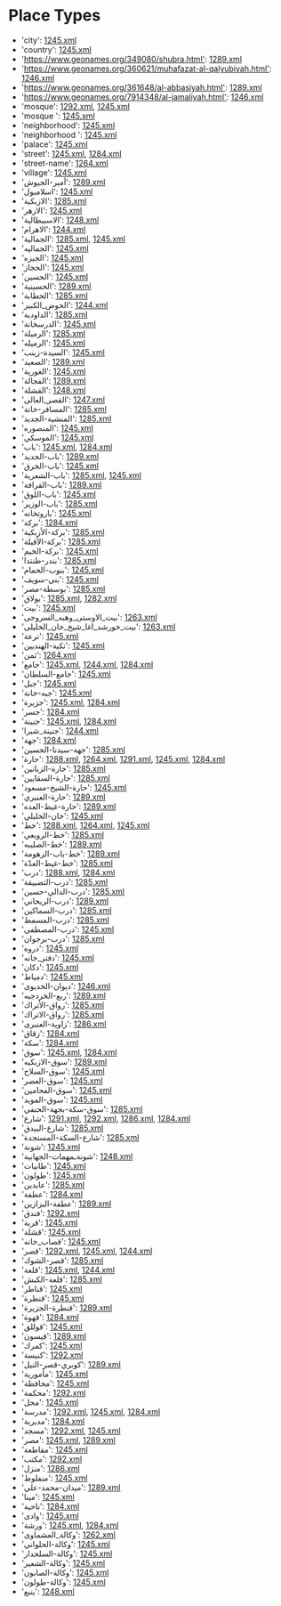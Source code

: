 # Place Types
 * 'city'‎: [1245.xml](/Project-Cairo-Urban-News/CairoUrbanNews/blob/master/articles/arabic/1245.xml)
 * 'country'‎: [1245.xml](/Project-Cairo-Urban-News/CairoUrbanNews/blob/master/articles/arabic/1245.xml)
 * 'https://www.geonames.org/349080/shubra.html'‎: [1289.xml](/Project-Cairo-Urban-News/CairoUrbanNews/blob/master/articles/arabic/1289.xml)
 * 'https://www.geonames.org/360621/muhafazat-al-qalyubiyah.html'‎: [1246.xml](/Project-Cairo-Urban-News/CairoUrbanNews/blob/master/articles/arabic/1246.xml)
 * 'https://www.geonames.org/361648/al-abbasiyah.html'‎: [1289.xml](/Project-Cairo-Urban-News/CairoUrbanNews/blob/master/articles/arabic/1289.xml)
 * 'https://www.geonames.org/7914348/al-jamaliyah.html'‎: [1246.xml](/Project-Cairo-Urban-News/CairoUrbanNews/blob/master/articles/arabic/1246.xml)
 * 'mosque'‎: [1292.xml](/Project-Cairo-Urban-News/CairoUrbanNews/blob/master/articles/arabic/1292.xml), [1245.xml](/Project-Cairo-Urban-News/CairoUrbanNews/blob/master/articles/arabic/1245.xml)
 * 'mosque '‎: [1245.xml](/Project-Cairo-Urban-News/CairoUrbanNews/blob/master/articles/arabic/1245.xml)
 * 'neighborhood'‎: [1245.xml](/Project-Cairo-Urban-News/CairoUrbanNews/blob/master/articles/arabic/1245.xml)
 * 'neighborhood '‎: [1245.xml](/Project-Cairo-Urban-News/CairoUrbanNews/blob/master/articles/arabic/1245.xml)
 * 'palace'‎: [1245.xml](/Project-Cairo-Urban-News/CairoUrbanNews/blob/master/articles/arabic/1245.xml)
 * 'street'‎: [1245.xml](/Project-Cairo-Urban-News/CairoUrbanNews/blob/master/articles/arabic/1245.xml), [1284.xml](/Project-Cairo-Urban-News/CairoUrbanNews/blob/master/articles/arabic/1284.xml)
 * 'street-name'‎: [1264.xml](/Project-Cairo-Urban-News/CairoUrbanNews/blob/master/articles/arabic/1264.xml)
 * 'village'‎: [1245.xml](/Project-Cairo-Urban-News/CairoUrbanNews/blob/master/articles/arabic/1245.xml)
 * 'أمير-الجيوش'‎: [1289.xml](/Project-Cairo-Urban-News/CairoUrbanNews/blob/master/articles/arabic/1289.xml)
 * 'اسلامبول'‎: [1245.xml](/Project-Cairo-Urban-News/CairoUrbanNews/blob/master/articles/arabic/1245.xml)
 * 'الازبكية'‎: [1285.xml](/Project-Cairo-Urban-News/CairoUrbanNews/blob/master/articles/arabic/1285.xml)
 * 'الازهر'‎: [1245.xml](/Project-Cairo-Urban-News/CairoUrbanNews/blob/master/articles/arabic/1245.xml)
 * 'الاسبيطالية'‎: [1248.xml](/Project-Cairo-Urban-News/CairoUrbanNews/blob/master/articles/arabic/1248.xml)
 * 'الاهرام'‎: [1244.xml](/Project-Cairo-Urban-News/CairoUrbanNews/blob/master/articles/arabic/1244.xml)
 * 'الجمالية'‎: [1285.xml](/Project-Cairo-Urban-News/CairoUrbanNews/blob/master/articles/arabic/1285.xml), [1245.xml](/Project-Cairo-Urban-News/CairoUrbanNews/blob/master/articles/arabic/1245.xml)
 * 'الجماليه'‎: [1245.xml](/Project-Cairo-Urban-News/CairoUrbanNews/blob/master/articles/arabic/1245.xml)
 * 'الجيزه'‎: [1245.xml](/Project-Cairo-Urban-News/CairoUrbanNews/blob/master/articles/arabic/1245.xml)
 * 'الحجاز'‎: [1245.xml](/Project-Cairo-Urban-News/CairoUrbanNews/blob/master/articles/arabic/1245.xml)
 * 'الحسين'‎: [1245.xml](/Project-Cairo-Urban-News/CairoUrbanNews/blob/master/articles/arabic/1245.xml)
 * 'الحسينية'‎: [1289.xml](/Project-Cairo-Urban-News/CairoUrbanNews/blob/master/articles/arabic/1289.xml)
 * 'الحطابة'‎: [1285.xml](/Project-Cairo-Urban-News/CairoUrbanNews/blob/master/articles/arabic/1285.xml)
 * 'الحوض_الكبير'‎: [1244.xml](/Project-Cairo-Urban-News/CairoUrbanNews/blob/master/articles/arabic/1244.xml)
 * 'الداودية'‎: [1285.xml](/Project-Cairo-Urban-News/CairoUrbanNews/blob/master/articles/arabic/1285.xml)
 * 'الدرسخانة'‎: [1245.xml](/Project-Cairo-Urban-News/CairoUrbanNews/blob/master/articles/arabic/1245.xml)
 * 'الرميلة'‎: [1285.xml](/Project-Cairo-Urban-News/CairoUrbanNews/blob/master/articles/arabic/1285.xml)
 * 'الرميله'‎: [1245.xml](/Project-Cairo-Urban-News/CairoUrbanNews/blob/master/articles/arabic/1245.xml)
 * 'السيدة-زينب'‎: [1245.xml](/Project-Cairo-Urban-News/CairoUrbanNews/blob/master/articles/arabic/1245.xml)
 * 'الصعيد'‎: [1289.xml](/Project-Cairo-Urban-News/CairoUrbanNews/blob/master/articles/arabic/1289.xml)
 * 'الغورية'‎: [1245.xml](/Project-Cairo-Urban-News/CairoUrbanNews/blob/master/articles/arabic/1245.xml)
 * 'الفجالة'‎: [1289.xml](/Project-Cairo-Urban-News/CairoUrbanNews/blob/master/articles/arabic/1289.xml)
 * 'القشلة'‎: [1248.xml](/Project-Cairo-Urban-News/CairoUrbanNews/blob/master/articles/arabic/1248.xml)
 * 'القصر_العالى'‎: [1247.xml](/Project-Cairo-Urban-News/CairoUrbanNews/blob/master/articles/arabic/1247.xml)
 * 'المسافر-خانة'‎: [1285.xml](/Project-Cairo-Urban-News/CairoUrbanNews/blob/master/articles/arabic/1285.xml)
 * 'المنشية-الجديد'‎: [1285.xml](/Project-Cairo-Urban-News/CairoUrbanNews/blob/master/articles/arabic/1285.xml)
 * 'المنصوره'‎: [1245.xml](/Project-Cairo-Urban-News/CairoUrbanNews/blob/master/articles/arabic/1245.xml)
 * 'الموسكي'‎: [1245.xml](/Project-Cairo-Urban-News/CairoUrbanNews/blob/master/articles/arabic/1245.xml)
 * 'باب'‎: [1245.xml](/Project-Cairo-Urban-News/CairoUrbanNews/blob/master/articles/arabic/1245.xml), [1284.xml](/Project-Cairo-Urban-News/CairoUrbanNews/blob/master/articles/arabic/1284.xml)
 * 'باب-الحديد'‎: [1289.xml](/Project-Cairo-Urban-News/CairoUrbanNews/blob/master/articles/arabic/1289.xml)
 * 'باب-الخرق'‎: [1245.xml](/Project-Cairo-Urban-News/CairoUrbanNews/blob/master/articles/arabic/1245.xml)
 * 'باب-الشعرية'‎: [1285.xml](/Project-Cairo-Urban-News/CairoUrbanNews/blob/master/articles/arabic/1285.xml), [1245.xml](/Project-Cairo-Urban-News/CairoUrbanNews/blob/master/articles/arabic/1245.xml)
 * 'باب-القرافة'‎: [1289.xml](/Project-Cairo-Urban-News/CairoUrbanNews/blob/master/articles/arabic/1289.xml)
 * 'باب-اللوق'‎: [1245.xml](/Project-Cairo-Urban-News/CairoUrbanNews/blob/master/articles/arabic/1245.xml)
 * 'باب-الوزير'‎: [1285.xml](/Project-Cairo-Urban-News/CairoUrbanNews/blob/master/articles/arabic/1285.xml)
 * 'باروتخانه'‎: [1245.xml](/Project-Cairo-Urban-News/CairoUrbanNews/blob/master/articles/arabic/1245.xml)
 * 'بركة'‎: [1284.xml](/Project-Cairo-Urban-News/CairoUrbanNews/blob/master/articles/arabic/1284.xml)
 * 'بركة-الأزبكية'‎: [1285.xml](/Project-Cairo-Urban-News/CairoUrbanNews/blob/master/articles/arabic/1285.xml)
 * 'بركة-الأفيلة'‎: [1285.xml](/Project-Cairo-Urban-News/CairoUrbanNews/blob/master/articles/arabic/1285.xml)
 * 'بركة-الخيم'‎: [1245.xml](/Project-Cairo-Urban-News/CairoUrbanNews/blob/master/articles/arabic/1245.xml)
 * 'بندر-طنتدا'‎: [1285.xml](/Project-Cairo-Urban-News/CairoUrbanNews/blob/master/articles/arabic/1285.xml)
 * 'بنوب-الحمام'‎: [1245.xml](/Project-Cairo-Urban-News/CairoUrbanNews/blob/master/articles/arabic/1245.xml)
 * 'بني-سويف'‎: [1245.xml](/Project-Cairo-Urban-News/CairoUrbanNews/blob/master/articles/arabic/1245.xml)
 * 'بوسطة-مصر'‎: [1285.xml](/Project-Cairo-Urban-News/CairoUrbanNews/blob/master/articles/arabic/1285.xml)
 * 'بولاق'‎: [1285.xml](/Project-Cairo-Urban-News/CairoUrbanNews/blob/master/articles/arabic/1285.xml), [1282.xml](/Project-Cairo-Urban-News/CairoUrbanNews/blob/master/articles/arabic/1282.xml)
 * 'بيت'‎: [1245.xml](/Project-Cairo-Urban-News/CairoUrbanNews/blob/master/articles/arabic/1245.xml)
 * 'بيت_الاوستى_وهبه_السروجى'‎: [1263.xml](/Project-Cairo-Urban-News/CairoUrbanNews/blob/master/articles/arabic/1263.xml)
 * 'بيت_خورشد_اغا_شيخ_خان_الخليلى'‎: [1263.xml](/Project-Cairo-Urban-News/CairoUrbanNews/blob/master/articles/arabic/1263.xml)
 * 'ترعة'‎: [1245.xml](/Project-Cairo-Urban-News/CairoUrbanNews/blob/master/articles/arabic/1245.xml)
 * 'تكية-الهنديين'‎: [1245.xml](/Project-Cairo-Urban-News/CairoUrbanNews/blob/master/articles/arabic/1245.xml)
 * 'ثمن'‎: [1264.xml](/Project-Cairo-Urban-News/CairoUrbanNews/blob/master/articles/arabic/1264.xml)
 * 'جامع'‎: [1245.xml](/Project-Cairo-Urban-News/CairoUrbanNews/blob/master/articles/arabic/1245.xml), [1244.xml](/Project-Cairo-Urban-News/CairoUrbanNews/blob/master/articles/arabic/1244.xml), [1284.xml](/Project-Cairo-Urban-News/CairoUrbanNews/blob/master/articles/arabic/1284.xml)
 * 'جامع-السلطان'‎: [1245.xml](/Project-Cairo-Urban-News/CairoUrbanNews/blob/master/articles/arabic/1245.xml)
 * 'جبل'‎: [1245.xml](/Project-Cairo-Urban-News/CairoUrbanNews/blob/master/articles/arabic/1245.xml)
 * 'جبه-خانة'‎: [1245.xml](/Project-Cairo-Urban-News/CairoUrbanNews/blob/master/articles/arabic/1245.xml)
 * 'جزيرة'‎: [1245.xml](/Project-Cairo-Urban-News/CairoUrbanNews/blob/master/articles/arabic/1245.xml), [1284.xml](/Project-Cairo-Urban-News/CairoUrbanNews/blob/master/articles/arabic/1284.xml)
 * 'جسر'‎: [1284.xml](/Project-Cairo-Urban-News/CairoUrbanNews/blob/master/articles/arabic/1284.xml)
 * 'جنينة'‎: [1245.xml](/Project-Cairo-Urban-News/CairoUrbanNews/blob/master/articles/arabic/1245.xml), [1284.xml](/Project-Cairo-Urban-News/CairoUrbanNews/blob/master/articles/arabic/1284.xml)
 * 'جنينة_شبرا'‎: [1244.xml](/Project-Cairo-Urban-News/CairoUrbanNews/blob/master/articles/arabic/1244.xml)
 * 'جهة'‎: [1284.xml](/Project-Cairo-Urban-News/CairoUrbanNews/blob/master/articles/arabic/1284.xml)
 * 'جهة-سيدنا-الحسين'‎: [1285.xml](/Project-Cairo-Urban-News/CairoUrbanNews/blob/master/articles/arabic/1285.xml)
 * 'حارة'‎: [1288.xml](/Project-Cairo-Urban-News/CairoUrbanNews/blob/master/articles/arabic/1288.xml), [1264.xml](/Project-Cairo-Urban-News/CairoUrbanNews/blob/master/articles/arabic/1264.xml), [1291.xml](/Project-Cairo-Urban-News/CairoUrbanNews/blob/master/articles/arabic/1291.xml), [1245.xml](/Project-Cairo-Urban-News/CairoUrbanNews/blob/master/articles/arabic/1245.xml), [1284.xml](/Project-Cairo-Urban-News/CairoUrbanNews/blob/master/articles/arabic/1284.xml)
 * 'حارة-الزيانين'‎: [1285.xml](/Project-Cairo-Urban-News/CairoUrbanNews/blob/master/articles/arabic/1285.xml)
 * 'حارة-السقايين'‎: [1285.xml](/Project-Cairo-Urban-News/CairoUrbanNews/blob/master/articles/arabic/1285.xml)
 * 'حارة-الشيخ-مسعود'‎: [1245.xml](/Project-Cairo-Urban-News/CairoUrbanNews/blob/master/articles/arabic/1245.xml)
 * 'حارة-العنبري'‎: [1289.xml](/Project-Cairo-Urban-News/CairoUrbanNews/blob/master/articles/arabic/1289.xml)
 * 'حارة-غيط-العده'‎: [1289.xml](/Project-Cairo-Urban-News/CairoUrbanNews/blob/master/articles/arabic/1289.xml)
 * 'خان-الخليلي'‎: [1245.xml](/Project-Cairo-Urban-News/CairoUrbanNews/blob/master/articles/arabic/1245.xml)
 * 'خط'‎: [1288.xml](/Project-Cairo-Urban-News/CairoUrbanNews/blob/master/articles/arabic/1288.xml), [1264.xml](/Project-Cairo-Urban-News/CairoUrbanNews/blob/master/articles/arabic/1264.xml), [1245.xml](/Project-Cairo-Urban-News/CairoUrbanNews/blob/master/articles/arabic/1245.xml)
 * 'خط-الرويعي'‎: [1285.xml](/Project-Cairo-Urban-News/CairoUrbanNews/blob/master/articles/arabic/1285.xml)
 * 'خط-الصليبه'‎: [1289.xml](/Project-Cairo-Urban-News/CairoUrbanNews/blob/master/articles/arabic/1289.xml)
 * 'خط-باب-الزهومة'‎: [1289.xml](/Project-Cairo-Urban-News/CairoUrbanNews/blob/master/articles/arabic/1289.xml)
 * 'خط-غيط-العدّة'‎: [1285.xml](/Project-Cairo-Urban-News/CairoUrbanNews/blob/master/articles/arabic/1285.xml)
 * 'درب'‎: [1288.xml](/Project-Cairo-Urban-News/CairoUrbanNews/blob/master/articles/arabic/1288.xml), [1284.xml](/Project-Cairo-Urban-News/CairoUrbanNews/blob/master/articles/arabic/1284.xml)
 * 'درب-التضييقة'‎: [1285.xml](/Project-Cairo-Urban-News/CairoUrbanNews/blob/master/articles/arabic/1285.xml)
 * 'درب-الدالي-حسين'‎: [1285.xml](/Project-Cairo-Urban-News/CairoUrbanNews/blob/master/articles/arabic/1285.xml)
 * 'درب-الريحاني'‎: [1289.xml](/Project-Cairo-Urban-News/CairoUrbanNews/blob/master/articles/arabic/1289.xml)
 * 'درب-السماكين'‎: [1285.xml](/Project-Cairo-Urban-News/CairoUrbanNews/blob/master/articles/arabic/1285.xml)
 * 'درب-المسمط'‎: [1285.xml](/Project-Cairo-Urban-News/CairoUrbanNews/blob/master/articles/arabic/1285.xml)
 * 'درب-المصطفى'‎: [1245.xml](/Project-Cairo-Urban-News/CairoUrbanNews/blob/master/articles/arabic/1245.xml)
 * 'درب-برجوان'‎: [1285.xml](/Project-Cairo-Urban-News/CairoUrbanNews/blob/master/articles/arabic/1285.xml)
 * 'دروه'‎: [1245.xml](/Project-Cairo-Urban-News/CairoUrbanNews/blob/master/articles/arabic/1245.xml)
 * 'دفتر_خانه'‎: [1245.xml](/Project-Cairo-Urban-News/CairoUrbanNews/blob/master/articles/arabic/1245.xml)
 * 'دكان'‎: [1245.xml](/Project-Cairo-Urban-News/CairoUrbanNews/blob/master/articles/arabic/1245.xml)
 * 'دمياط'‎: [1245.xml](/Project-Cairo-Urban-News/CairoUrbanNews/blob/master/articles/arabic/1245.xml)
 * 'ديوان-الخديوى'‎: [1246.xml](/Project-Cairo-Urban-News/CairoUrbanNews/blob/master/articles/arabic/1246.xml)
 * 'ربع-الخردجيه'‎: [1289.xml](/Project-Cairo-Urban-News/CairoUrbanNews/blob/master/articles/arabic/1289.xml)
 * 'رواق-الأتراك'‎: [1285.xml](/Project-Cairo-Urban-News/CairoUrbanNews/blob/master/articles/arabic/1285.xml)
 * 'رواق-الاتراك'‎: [1285.xml](/Project-Cairo-Urban-News/CairoUrbanNews/blob/master/articles/arabic/1285.xml)
 * 'زاوية-العنبرى'‎: [1286.xml](/Project-Cairo-Urban-News/CairoUrbanNews/blob/master/articles/arabic/1286.xml)
 * 'زقاق'‎: [1284.xml](/Project-Cairo-Urban-News/CairoUrbanNews/blob/master/articles/arabic/1284.xml)
 * 'سكة'‎: [1284.xml](/Project-Cairo-Urban-News/CairoUrbanNews/blob/master/articles/arabic/1284.xml)
 * 'سوق'‎: [1245.xml](/Project-Cairo-Urban-News/CairoUrbanNews/blob/master/articles/arabic/1245.xml), [1284.xml](/Project-Cairo-Urban-News/CairoUrbanNews/blob/master/articles/arabic/1284.xml)
 * 'سوق-الازبكيه'‎: [1289.xml](/Project-Cairo-Urban-News/CairoUrbanNews/blob/master/articles/arabic/1289.xml)
 * 'سوق-السلاح'‎: [1245.xml](/Project-Cairo-Urban-News/CairoUrbanNews/blob/master/articles/arabic/1245.xml)
 * 'سوق-العصر'‎: [1245.xml](/Project-Cairo-Urban-News/CairoUrbanNews/blob/master/articles/arabic/1245.xml)
 * 'سوق-الفحامين'‎: [1245.xml](/Project-Cairo-Urban-News/CairoUrbanNews/blob/master/articles/arabic/1245.xml)
 * 'سوق-المويد'‎: [1245.xml](/Project-Cairo-Urban-News/CairoUrbanNews/blob/master/articles/arabic/1245.xml)
 * 'سوق-سكة-بجهة-الحنفي'‎: [1285.xml](/Project-Cairo-Urban-News/CairoUrbanNews/blob/master/articles/arabic/1285.xml)
 * 'شارع'‎: [1291.xml](/Project-Cairo-Urban-News/CairoUrbanNews/blob/master/articles/arabic/1291.xml), [1292.xml](/Project-Cairo-Urban-News/CairoUrbanNews/blob/master/articles/arabic/1292.xml), [1286.xml](/Project-Cairo-Urban-News/CairoUrbanNews/blob/master/articles/arabic/1286.xml), [1284.xml](/Project-Cairo-Urban-News/CairoUrbanNews/blob/master/articles/arabic/1284.xml)
 * 'شارع-البيدق'‎: [1285.xml](/Project-Cairo-Urban-News/CairoUrbanNews/blob/master/articles/arabic/1285.xml)
 * 'شارع-السكة-المستجدة'‎: [1285.xml](/Project-Cairo-Urban-News/CairoUrbanNews/blob/master/articles/arabic/1285.xml)
 * 'شونة'‎: [1245.xml](/Project-Cairo-Urban-News/CairoUrbanNews/blob/master/articles/arabic/1245.xml)
 * 'شونةـمهمات-الجهابية'‎: [1248.xml](/Project-Cairo-Urban-News/CairoUrbanNews/blob/master/articles/arabic/1248.xml)
 * 'طابيات'‎: [1245.xml](/Project-Cairo-Urban-News/CairoUrbanNews/blob/master/articles/arabic/1245.xml)
 * 'طولون'‎: [1245.xml](/Project-Cairo-Urban-News/CairoUrbanNews/blob/master/articles/arabic/1245.xml)
 * 'عابدين'‎: [1285.xml](/Project-Cairo-Urban-News/CairoUrbanNews/blob/master/articles/arabic/1285.xml)
 * 'عطفة'‎: [1284.xml](/Project-Cairo-Urban-News/CairoUrbanNews/blob/master/articles/arabic/1284.xml)
 * 'عطفة-البزازين'‎: [1289.xml](/Project-Cairo-Urban-News/CairoUrbanNews/blob/master/articles/arabic/1289.xml)
 * 'فندق'‎: [1292.xml](/Project-Cairo-Urban-News/CairoUrbanNews/blob/master/articles/arabic/1292.xml)
 * 'قرية'‎: [1245.xml](/Project-Cairo-Urban-News/CairoUrbanNews/blob/master/articles/arabic/1245.xml)
 * 'قشلة'‎: [1245.xml](/Project-Cairo-Urban-News/CairoUrbanNews/blob/master/articles/arabic/1245.xml)
 * 'قصاب_خانه'‎: [1245.xml](/Project-Cairo-Urban-News/CairoUrbanNews/blob/master/articles/arabic/1245.xml)
 * 'قصر'‎: [1292.xml](/Project-Cairo-Urban-News/CairoUrbanNews/blob/master/articles/arabic/1292.xml), [1245.xml](/Project-Cairo-Urban-News/CairoUrbanNews/blob/master/articles/arabic/1245.xml), [1244.xml](/Project-Cairo-Urban-News/CairoUrbanNews/blob/master/articles/arabic/1244.xml)
 * 'قصر-الشوك'‎: [1285.xml](/Project-Cairo-Urban-News/CairoUrbanNews/blob/master/articles/arabic/1285.xml)
 * 'قلعة'‎: [1245.xml](/Project-Cairo-Urban-News/CairoUrbanNews/blob/master/articles/arabic/1245.xml), [1244.xml](/Project-Cairo-Urban-News/CairoUrbanNews/blob/master/articles/arabic/1244.xml)
 * 'قلعة-الكبش'‎: [1285.xml](/Project-Cairo-Urban-News/CairoUrbanNews/blob/master/articles/arabic/1285.xml)
 * 'قناطر'‎: [1245.xml](/Project-Cairo-Urban-News/CairoUrbanNews/blob/master/articles/arabic/1245.xml)
 * 'قنطرة'‎: [1245.xml](/Project-Cairo-Urban-News/CairoUrbanNews/blob/master/articles/arabic/1245.xml)
 * 'قنطرة-الجزيرة'‎: [1289.xml](/Project-Cairo-Urban-News/CairoUrbanNews/blob/master/articles/arabic/1289.xml)
 * 'قهوة'‎: [1284.xml](/Project-Cairo-Urban-News/CairoUrbanNews/blob/master/articles/arabic/1284.xml)
 * 'قوللق'‎: [1245.xml](/Project-Cairo-Urban-News/CairoUrbanNews/blob/master/articles/arabic/1245.xml)
 * 'قيسون'‎: [1289.xml](/Project-Cairo-Urban-News/CairoUrbanNews/blob/master/articles/arabic/1289.xml)
 * 'كمرك'‎: [1245.xml](/Project-Cairo-Urban-News/CairoUrbanNews/blob/master/articles/arabic/1245.xml)
 * 'كنيسة'‎: [1292.xml](/Project-Cairo-Urban-News/CairoUrbanNews/blob/master/articles/arabic/1292.xml)
 * 'كوبري-قصر-النيل'‎: [1289.xml](/Project-Cairo-Urban-News/CairoUrbanNews/blob/master/articles/arabic/1289.xml)
 * 'مأمورية'‎: [1245.xml](/Project-Cairo-Urban-News/CairoUrbanNews/blob/master/articles/arabic/1245.xml)
 * 'محافظة'‎: [1245.xml](/Project-Cairo-Urban-News/CairoUrbanNews/blob/master/articles/arabic/1245.xml)
 * 'محكمة'‎: [1292.xml](/Project-Cairo-Urban-News/CairoUrbanNews/blob/master/articles/arabic/1292.xml)
 * 'محل'‎: [1245.xml](/Project-Cairo-Urban-News/CairoUrbanNews/blob/master/articles/arabic/1245.xml)
 * 'مدرسة'‎: [1292.xml](/Project-Cairo-Urban-News/CairoUrbanNews/blob/master/articles/arabic/1292.xml), [1245.xml](/Project-Cairo-Urban-News/CairoUrbanNews/blob/master/articles/arabic/1245.xml), [1284.xml](/Project-Cairo-Urban-News/CairoUrbanNews/blob/master/articles/arabic/1284.xml)
 * 'مديرية'‎: [1284.xml](/Project-Cairo-Urban-News/CairoUrbanNews/blob/master/articles/arabic/1284.xml)
 * 'مسجد'‎: [1292.xml](/Project-Cairo-Urban-News/CairoUrbanNews/blob/master/articles/arabic/1292.xml), [1245.xml](/Project-Cairo-Urban-News/CairoUrbanNews/blob/master/articles/arabic/1245.xml)
 * 'مصر'‎: [1245.xml](/Project-Cairo-Urban-News/CairoUrbanNews/blob/master/articles/arabic/1245.xml), [1289.xml](/Project-Cairo-Urban-News/CairoUrbanNews/blob/master/articles/arabic/1289.xml)
 * 'مقاطعة'‎: [1245.xml](/Project-Cairo-Urban-News/CairoUrbanNews/blob/master/articles/arabic/1245.xml)
 * 'مكتب'‎: [1292.xml](/Project-Cairo-Urban-News/CairoUrbanNews/blob/master/articles/arabic/1292.xml)
 * 'منزل'‎: [1286.xml](/Project-Cairo-Urban-News/CairoUrbanNews/blob/master/articles/arabic/1286.xml)
 * 'منفلوط'‎: [1245.xml](/Project-Cairo-Urban-News/CairoUrbanNews/blob/master/articles/arabic/1245.xml)
 * 'ميدان-محمد-علي'‎: [1289.xml](/Project-Cairo-Urban-News/CairoUrbanNews/blob/master/articles/arabic/1289.xml)
 * 'مينا'‎: [1245.xml](/Project-Cairo-Urban-News/CairoUrbanNews/blob/master/articles/arabic/1245.xml)
 * 'ناحية'‎: [1284.xml](/Project-Cairo-Urban-News/CairoUrbanNews/blob/master/articles/arabic/1284.xml)
 * 'وادى'‎: [1245.xml](/Project-Cairo-Urban-News/CairoUrbanNews/blob/master/articles/arabic/1245.xml)
 * 'ورشة'‎: [1245.xml](/Project-Cairo-Urban-News/CairoUrbanNews/blob/master/articles/arabic/1245.xml), [1284.xml](/Project-Cairo-Urban-News/CairoUrbanNews/blob/master/articles/arabic/1284.xml)
 * 'وكالة_العشماوى'‎: [1262.xml](/Project-Cairo-Urban-News/CairoUrbanNews/blob/master/articles/arabic/1262.xml)
 * 'وكالة-الحلواني'‎: [1245.xml](/Project-Cairo-Urban-News/CairoUrbanNews/blob/master/articles/arabic/1245.xml)
 * 'وكالة-السلحدار'‎: [1245.xml](/Project-Cairo-Urban-News/CairoUrbanNews/blob/master/articles/arabic/1245.xml)
 * 'وكالة-الشعير'‎: [1245.xml](/Project-Cairo-Urban-News/CairoUrbanNews/blob/master/articles/arabic/1245.xml)
 * 'وكالة-الصابون'‎: [1245.xml](/Project-Cairo-Urban-News/CairoUrbanNews/blob/master/articles/arabic/1245.xml)
 * 'وكالة-طولون'‎: [1245.xml](/Project-Cairo-Urban-News/CairoUrbanNews/blob/master/articles/arabic/1245.xml)
 * 'ينبع'‎: [1248.xml](/Project-Cairo-Urban-News/CairoUrbanNews/blob/master/articles/arabic/1248.xml)
